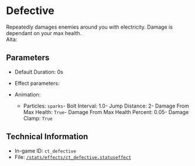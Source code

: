 # Defective

Repeatedly damages enemies around you with electricity. Damage is dependant on your max health.  
Alta: 

## Parameters

- Default Duration: 0s
- Effect parameters: 

- Animation: 

  - Particles: `sparks`- Bolt Interval: 1.0- Jump Distance: 2- Damage From Max Health: `True`- Damage From Max Health Percent: 0.05- Damage Clamp: `True`

## Technical Information

- In-game ID: `ct_defective`
- File: [`/stats/effects/ct_defective.statuseffect`](https://github.com/Ceterai/Enternia/blob/main/stats/effects/ct_defective.statuseffect)
